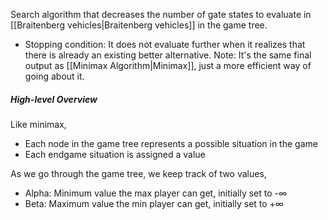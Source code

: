 Search algorithm that decreases the number of gate states to evaluate in [[Braitenberg vehicles|Braitenberg vehicles]] in the game tree.
- Stopping condition: It does not evaluate further when it realizes that there is already an existing better alternative.
Note: It's the same final output as [[Minimax Algorithm|Minimax]], just a more efficient way of going about it.
##### High-level Overview
Like minimax,
- Each node in the game tree represents a possible situation in the game
- Each endgame situation is assigned a value

As we go through the game tree, we keep track of two values,
- Alpha: Minimum value the max player can get, initially set to -∞
- Beta: Maximum value the min player can get, initially set to +∞